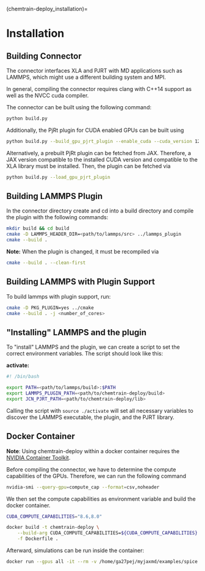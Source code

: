 (chemtrain-deploy_installation)=
# Installation

## Building Connector

The connector interfaces XLA and PJRT with MD applications such as LAMMPS,
which might use a different building system and MPI.

In general, compiling the connector requires clang with C++14 support as
well as the NVCC cuda compiler.

The connector can be built using the following command:

```bash
python build.py
```

Additionally, the PjRt plugin for CUDA enabled GPUs can be built using

```bash
python build.py --build_gpu_pjrt_plugin --enable_cuda --cuda_version 12.6.0
```

Alternatively, a prebuilt PjRt plugin can be fetched from JAX.
Therefore, a JAX version compatible to the installed CUDA version and 
compatible to the XLA library must be installed.
Then, the plugin can be fetched via

```bash
python build.py --load_gpu_pjrt_plugin
```

## Building LAMMPS Plugin

In the connector directory create and cd into a build directory and compile
the plugin with the following commands:

```bash
mkdir build && cd build
cmake -D LAMMPS_HEADER_DIR=<path/to/lammps/src> ../lammps_plugin
cmake --build .
```

**Note:** When the plugin is changed, it must be recompiled via

```bash
cmake --build . --clean-first
```

## Building LAMMPS with Plugin Support

To build lammps with plugin support, run:

```bash
cmake -D PKG_PLUGIN=yes ../cmake
cmake --build . -j <number_of_cores>
```

## "Installing" LAMMPS and the plugin

To "install" LAMMPS and the plugin, we can create a script to set the
correct environment variables. The script should look like this:

__activate:__ 
```bash
#! /bin/bash

export PATH=<path/to/lammps/build>:$PATH
export LAMMPS_PLUGIN_PATH=<path/to/chemtrain-deploy/build>
export JCN_PJRT_PATH=<path/to/chemtrain-deploy/lib>
```

Calling the script with ``source ./activate`` will set all necessary variables
to discover the LAMMPS executable, the plugin, and the PJRT library.

## Docker Container

**Note**: Using chemtrain-deploy within a docker container requires the 
[NVIDIA Container Toolkit](https://docs.nvidia.com/datacenter/cloud-native/container-toolkit/latest/install-guide.html).

Before compiling the connector, we have to determine the compute capabilities
of the GPUs. Therefore, we can run the following command

```bash
nvidia-smi --query-gpu=compute_cap --format=csv,noheader
```

We then set the compute capabilities as environment variable and build the
docker container.

```bash
CUDA_COMPUTE_CAPABILITIES="8.6,8.0"

docker build -t chemtrain-deploy \
    --build-arg CUDA_COMPUTE_CAPABILITIES=${CUDA_COMPUTE_CAPABILITIES} \
    -f Dockerfile .
```

Afterward, simulations can be run inside the container:

```bash
docker run --gpus all -it --rm -v /home/ga27pej/myjaxmd/examples/spice:/workspace chemtrain-deploy
```
